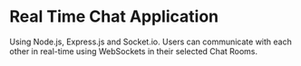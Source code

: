 # Real Time Chat Application
Using Node.js, Express.js and Socket.io. Users can communicate with each other in real-time using WebSockets in their selected Chat Rooms.
